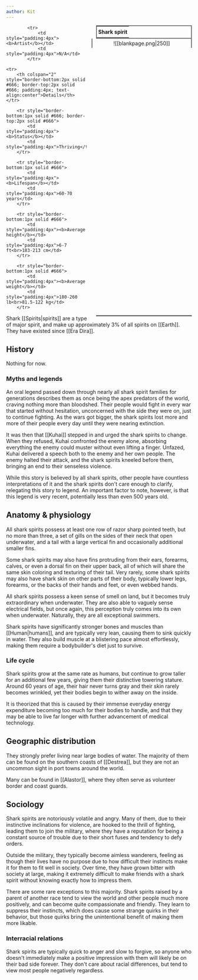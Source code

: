 ```yaml
---
author: Kit
---
```

<table style="float:right; clear:right; width:260px; margin:0 0 0 14; border:2px solid #666; line-height:1.5; border-collapse:collapse; font-size:smaller">
	<tr>
		<th colspan="2" style="border-bottom:2px solid #666; font-size:larger; padding:4px; text-align:center">Shark spirit</th>
	</tr></table>

  <span align="center" style="float:right; clear:right; width:260px; margin:0 0 0 14; border-right:2px solid #666; border-left:2px solid #666; border-collapse:collapse; padding:4px">![[blankpage.png|250]]</span>

  <table style="float:right; clear:right; width:260px; margin:0 0 7 14; border:2px solid #666; border-top:1px solid #666; line-height:1.5; border-collapse:collapse; font-size:smaller">
			
			<tr>
				<td style="padding:4px"><b>Artist</b></td>
				<td style="padding:4px">N/A</td>
			</tr>
	
	<tr>
		<th colspan="2" style="border-bottom:2px solid #666; border-top:2px solid #666; padding:4px; text-align:center">Details</th>
	</tr>
	
		<tr style="border-bottom:1px solid #666; border-top:2px solid #666">
			<td style="padding:4px"><b>Status</b></td>
			<td style="padding:4px">Thriving</td>
		</tr>
	
		<tr style="border-bottom:1px solid #666">
			<td style="padding:4px"><b>Lifespan</b></td>
			<td style="padding:4px">60-70 years</td>
		</tr>
	
		<tr style="border-bottom:1px solid #666">
			<td style="padding:4px"><b>Average height</b></td>
			<td style="padding:4px">6-7 ft<br>183-213 cm</td>
		</tr>
		
		<tr style="border-bottom:1px solid #666">
			<td style="padding:4px"><b>Average weight</b></td>
			<td style="padding:4px">180-260 lb<br>81.5-122 kg</td>
		</tr>
		
</table>

Shark [[Spirits|spirits]] are a type of major spirit, and make up approximately 3% of all spirits on [[Earth]]. They have existed since [[Era Dira]].

## History

Nothing for now.

### Myths and legends

An oral legend passed down through nearly all shark spirit families for generations describes them as once being the apex predators of the world, craving nothing more than bloodshed. Their people would fight in every war that started without hesitation, unconcerned with the side they were on, just to continue fighting. As the wars got bigger, the shark spirits lost more and more of their people every day until they were nearing extinction.

It was then that [[Kuhai]] stepped in and urged the shark spirits to change. When they refused, Kuhai confronted the enemy alone, absorbing everything the enemy could muster without even lifting a finger. Unfazed, Kuhai delivered a speech both to the enemy and her own people. The enemy halted their attack, and the shark spirits kneeled before them, bringing an end to their senseless violence.

While this story is believed by all shark spirits, other people have countless interpretations of it and the shark spirits don't care enough to clarify, relegating this story to legend. An important factor to note, however, is that this legend is very recent, potentially less than even 500 years old.

## Anatomy & physiology

All shark spirits possess at least one row of razor sharp pointed teeth, but no more than three, a set of gills on the sides of their neck that open underwater, and a tail with a large vertical fin and occasionally additional smaller fins.

Some shark spirits may also have fins protruding from their ears, forearms, calves, or even a dorsal fin on their upper back, all of which will share the same skin coloring and texturing of their tail. Very rarely, some shark spirits may also have shark skin on other parts of their body, typically lower legs, forearms, or the backs of their hands and feet, or even webbed hands.

All shark spirits possess a keen sense of smell on land, but it becomes truly extraordinary when underwater. They are also able to vaguely sense electrical fields, but once again, this perception truly comes into its own when underwater. Naturally, they are all exceptional swimmers.

Shark spirits have significantly stronger bones and muscles than [[Human|humans]], and are typically very lean, causing them to sink quickly in water. They also build muscle at a blistering pace almost effortlessly, making them require a bodybuilder's diet just to survive.

### Life cycle

Shark spirits grow at the same rate as humans, but continue to grow taller for an additional few years, giving them their distinctive towering stature. Around 60 years of age, their hair never turns gray and their skin rarely becomes wrinkled, yet their bodies begin to wither away on the inside.

It is theorized that this is caused by their immense everyday energy expenditure becoming too much for their bodies to handle, and that they may be able to live far longer with further advancement of medical technology.

## Geographic distribution

They strongly prefer living near large bodies of water. The majority of them can be found on the southern coasts of [[Destrea]], but they are not an uncommon sight in port towns around the world.

Many can be found in [[Alastor]], where they often serve as volunteer border and coast guards.

## Sociology

Shark spirits are notoriously volatile and angry. Many of them, due to their instinctive inclinations for violence, are hooked to the thrill of fighting, leading them to join the military, where they have a reputation for being a constant source of trouble due to their short fuses and tendency to defy orders.

Outside the military, they typically become aimless wanderers, feeling as though their lives have no purpose due to how difficult their instincts make it for them to fit well in society. Over time, they have grown bitter with society at large, making it extremely difficult to make friends with a shark spirit without knowing exactly how to impress them.

There are some rare exceptions to this majority. Shark spirits raised by a parent of another race tend to view the world and other people much more positively, and can become quite compassionate and friendly. They learn to suppress their instincts, which does cause some strange quirks in their behavior, but those quirks bring the unintentional benefit of making them more likable.

### Interracial relations

Shark spirits are typically quick to anger and slow to forgive, so anyone who doesn't immediately make a positive impression with them will likely be on their bad side forever. They don't care about racial differences, but tend to view most people negatively regardless.
